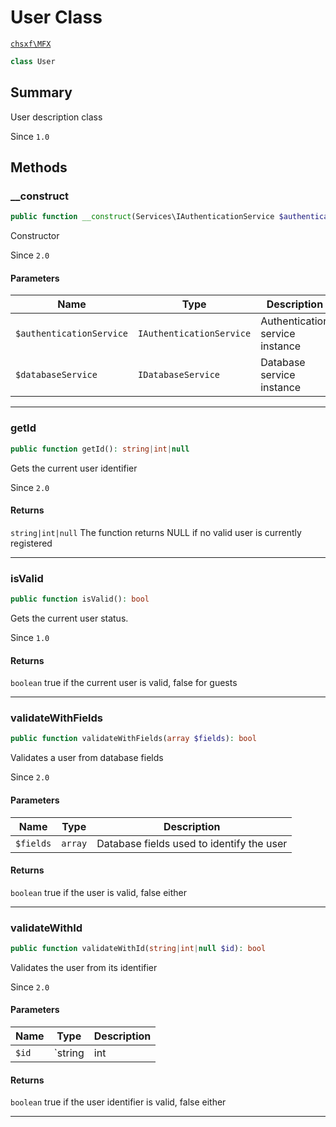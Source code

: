# User Class

[`chsxf\MFX`](API-Namespace-chsxf_MFX)

```php
class User
```

## Summary

User description class

Since `1.0`

## Methods

### __construct

```php
public function __construct(Services\IAuthenticationService $authenticationService, Services\IDatabaseService $databaseService)
```

Constructor

Since `2.0`

#### Parameters

| Name                     | Type                     | Description                     |
| ------------------------ | ------------------------ | ------------------------------- |
| `$authenticationService` | `IAuthenticationService` | Authentication service instance |
| `$databaseService`       | `IDatabaseService`       | Database service instance       |

---

### getId

```php
public function getId(): string|int|null
```

Gets the current user identifier

Since `2.0`

#### Returns

`string|int|null` The function returns NULL if no valid user is currently registered

---

### isValid

```php
public function isValid(): bool
```

Gets the current user status.

Since `1.0`

#### Returns

`boolean` true if the current user is valid, false for guests

---

### validateWithFields

```php
public function validateWithFields(array $fields): bool
```

Validates a user from database fields

Since `2.0`

#### Parameters

| Name      | Type    | Description                               |
| --------- | ------- | ----------------------------------------- |
| `$fields` | `array` | Database fields used to identify the user |

#### Returns

`boolean` true if the user is valid, false either

---

### validateWithId

```php
public function validateWithId(string|int|null $id): bool
```

Validates the user from its identifier

Since `2.0`

#### Parameters

| Name  | Type              | Description                 |
| ----- | ----------------- | --------------------------- |
| `$id` | `string|int|null` | User identifier to validate |

#### Returns

`boolean` true if the user identifier is valid, false either

---

